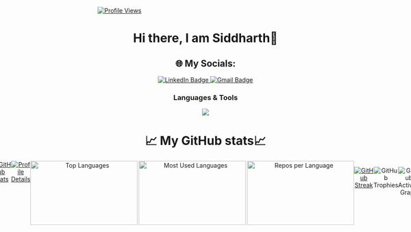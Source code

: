 
<!--
**Sid-0704/Sid-0704** is a ✨ _special_ ✨ repository because its `README.md` (this file) appears on your GitHub profile.

Here are some ideas to get you started:

- 🔭 I’m currently working on ...
- 🌱 I’m currently learning ...
- 👯 I’m looking to collaborate on ...
- 🤔 I’m looking for help with ...
- 💬 Ask me about ...
- 📫 How to reach me: ...
- 😄 Pronouns: ...
- ⚡ Fun fact: ...
-->
<p align="left">
  
 [![Profile Views](https://komarev.com/ghpvc/?username=Sid-0704&label=Profile%20views&color=0e75b6&style=flat)](https://github.com/Sid-0704)
  
</p>
<div align="center">
<h1> Hi there, I am Siddharth👋 </h1>



  ## 🌐 My Socials:

<p align="center">
  <a href="https://www.linkedin.com/in/siddharth-raj-747392320/">
    <img src="https://img.shields.io/badge/LinkedIn-%230077B5.svg?logo=linkedin&logoColor=white" alt="LinkedIn Badge"/>
  </a>

  <!-- <a href="">
    <img src="https://img.shields.io/badge/Instagram-%23E4405F.svg?logo=instagram&logoColor=white" alt="Instagram Badge"/>
  </a> -->

  <!-- <a href="for discord">
    <img src="https://img.shields.io/badge/Discord-%237289DA.svg?logo=discord&logoColor=white" alt="Discord Badge"/>
  </a> -->

  <a href="mailto:rajsiddharth901@gmail.com">
    <img src="https://img.shields.io/badge/Gmail-D14836.svg?logo=gmail&logoColor=white" alt="Gmail Badge"/>
  </a>

</p>

<h3 align="center">Languages & Tools</h3>


<p align="center">
  <a href="https://skillicons.dev">
    <img src="https://skillicons.dev/icons?i=html,css,blender,github,git,windows,linux,debian,kali,bash,py,c,cs,vscode,visualstudio&perline=10&theme=dark" />
  </a>
</p>




# 📈 My GitHub stats📈


<div style="display: flex; flex-direction: row; justify-content: center; align-itens: center; gap: 10 px;"> 
  
  <a href="https://github.com/Sid-0704">
  <img src="https://github-readme-stats.vercel.app/api?username=Sid-0704&show_icons=true&theme=radical" alt="GitHub Stats">
</a>  

<a href="https://github.com/Sid-0704">
  <img src="http://github-profile-summary-cards.vercel.app/api/cards/profile-details?username=Sid-0704&theme=radical" alt="Profile Details">
</a>

<br>


  <a href="https://github.com/Sid-0704">
  <img src="https://github-readme-stats.vercel.app/api/top-langs/?username=Sid-0704&layout=compact&theme=radical" alt="Top Languages" align="left" height="150px" width="250px">
</a>


  <a href="https://github.com/Sid-0704">
<img src="http://github-profile-summary-cards.vercel.app/api/cards/most-commit-language?username=Sid-0704&theme=radical" alt="Most Used Languages" align="center" height="150px" width="250px">
</a>



<!-- <p align="right"> -->
  
<a href="https://github.com/Sid-0704">
  <img src="http://github-profile-summary-cards.vercel.app/api/cards/repos-per-language?username=Sid-0704&theme=radical" alt="Repos per Language" align="right" height="150px" width="250px">
</a>



 [![GitHub Streak](https://github-readme-streak-stats.herokuapp.com/?user=Sid-0704&theme=radical)](https://github.com/Sid-0704)

  ![GitHub Trophies](https://github-profile-trophy.vercel.app/?username=Sid-0704&theme=radical)


  ![GitHub Activity Graph](https://github-readme-activity-graph.vercel.app/graph?username=Sid-0704&theme=tokyo-night) 

  
  
</div>
</div>
 

